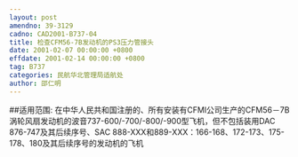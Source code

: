 ```yaml
---
layout: post
amendno: 39-3129
cadno: CAD2001-B737-04
title: 检查CFM56-7B发动机的PS3压力管接头
date: 2001-02-07 00:00:00 +0800
effdate: 2001-02-14 00:00:00 +0800
tag: B737
categories: 民航华北管理局适航处
author: 邵仁明
---
```


##适用范围:
在中华人民共和国注册的、所有安装有CFMI公司生产的CFM56－7B涡轮风扇发动机的波音737-600/-700/-800/-900型飞机，但不包括装用DAC 876-747及其后续序号、SAC 888-XXX和889-XXX：166-168、172-173、175-178、180及其后续序号的发动机的飞机

